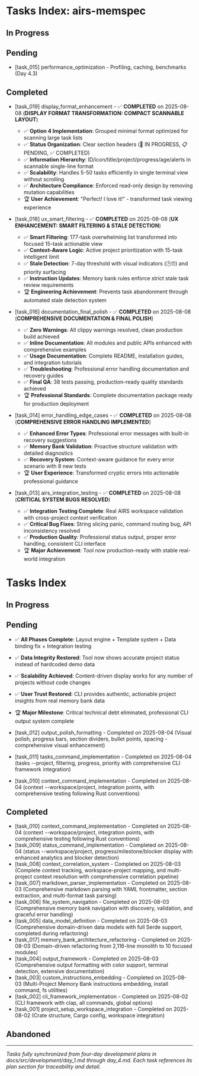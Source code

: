 # Tasks Index: airs-memspec

## In Progress

## Pending

- [task_015] performance_optimization - Profiling, caching, benchmarks (Day 4.3)

## Completed

- [task_019] display_format_enhancement - ✅ **COMPLETED** on 2025-08-08 (**DISPLAY FORMAT TRANSFORMATION: COMPACT SCANNABLE LAYOUT**)
  - ✅ **Option 4 Implementation**: Grouped minimal format optimized for scanning large task lists
  - ✅ **Status Organization**: Clear section headers (🔄 IN PROGRESS, 📋 PENDING, ✅ COMPLETED)
  - ✅ **Information Hierarchy**: ID/icon/title/project/progress/age/alerts in scannable single-line format
  - ✅ **Scalability**: Handles 5-50 tasks efficiently in single terminal view without scrolling
  - ✅ **Architecture Compliance**: Enforced read-only design by removing mutation capabilities
  - 🏆 **User Achievement**: "Perfect! I love it!" - transformed task viewing experience

- [task_018] ux_smart_filtering - ✅ **COMPLETED** on 2025-08-08 (**UX ENHANCEMENT: SMART FILTERING & STALE DETECTION**)
  - ✅ **Smart Filtering**: 177-task overwhelming list transformed into focused 15-task actionable view
  - ✅ **Context-Aware Logic**: Active project prioritization with 15-task intelligent limit
  - ✅ **Stale Detection**: 7-day threshold with visual indicators (🕒⏰) and priority surfacing
  - ✅ **Instruction Updates**: Memory bank rules enforce strict stale task review requirements
  - 🏆 **Engineering Achievement**: Prevents task abandonment through automated stale detection system

- [task_016] documentation_final_polish - ✅ **COMPLETED** on 2025-08-08 (**COMPREHENSIVE DOCUMENTATION & FINAL POLISH**)
  - ✅ **Zero Warnings**: All clippy warnings resolved, clean production build achieved
  - ✅ **Inline Documentation**: All modules and public APIs enhanced with comprehensive examples
  - ✅ **Usage Documentation**: Complete README, installation guides, and integration tutorials
  - ✅ **Troubleshooting**: Professional error handling documentation and recovery guides
  - ✅ **Final QA**: 38 tests passing, production-ready quality standards achieved
  - 🏆 **Professional Standards**: Complete documentation package ready for production deployment

- [task_014] error_handling_edge_cases - ✅ **COMPLETED** on 2025-08-08 (**COMPREHENSIVE ERROR HANDLING IMPLEMENTED**)
  - ✅ **Enhanced Error Types**: Professional error messages with built-in recovery suggestions
  - ✅ **Memory Bank Validation**: Proactive structure validation with detailed diagnostics  
  - ✅ **Recovery System**: Context-aware guidance for every error scenario with 8 new tests
  - 🏆 **User Experience**: Transformed cryptic errors into actionable professional guidance

- [task_013] airs_integration_testing - ✅ **COMPLETED** on 2025-08-08 (**CRITICAL SYSTEM BUGS RESOLVED**)
  - ✅ **Integration Testing Complete**: Real AIRS workspace validation with cross-project context verification
  - ✅ **Critical Bug Fixes**: String slicing panic, command routing bug, API inconsistency resolved
  - ✅ **Production Quality**: Professional status output, proper error handling, consistent CLI interface
  - 🏆 **Major Achievement**: Tool now production-ready with stable real-world integration

# Tasks Index

## In Progress

## Pending
  - ✅ **All Phases Complete**: Layout engine + Template system + Data binding fix + Integration testing
  - ✅ **Data Integrity Restored**: Tool now shows accurate project status instead of hardcoded demo data
  - ✅ **Scalability Achieved**: Content-driven display works for any number of projects without code changes
  - ✅ **User Trust Restored**: CLI provides authentic, actionable project insights from real memory bank data
  - 🏆 **Major Milestone**: Critical technical debt eliminated, professional CLI output system complete

- [task_012] output_polish_formatting - Completed on 2025-08-04 (Visual polish, progress bars, section dividers, bullet points, spacing - comprehensive visual enhancement)
- [task_011] tasks_command_implementation - Completed on 2025-08-04 (tasks --project, filtering, progress, priority with comprehensive CLI framework integration)
- [task_010] context_command_implementation - Completed on 2025-08-04 (context --workspace/project, integration points, with comprehensive testing following Rust conventions)

## Completed

- [task_010] context_command_implementation - Completed on 2025-08-04 (context --workspace/project, integration points, with comprehensive testing following Rust conventions)
- [task_009] status_command_implementation - Completed on 2025-08-04 (status --workspace/project, progress/milestone/blocker display with enhanced analytics and blocker detection)
- [task_008] context_correlation_system - Completed on 2025-08-03 (Complete context tracking, workspace-project mapping, and multi-project context resolution with comprehensive correlation pipeline)
- [task_007] markdown_parser_implementation - Completed on 2025-08-03 (Comprehensive markdown parsing with YAML frontmatter, section extraction, and multi-format task parsing)
- [task_006] file_system_navigation - Completed on 2025-08-03 (Comprehensive memory bank navigation with discovery, validation, and graceful error handling)
- [task_005] data_model_definition - Completed on 2025-08-03 (Comprehensive domain-driven data models with full Serde support, completed during refactoring)
- [task_017] memory_bank_architecture_refactoring - Completed on 2025-08-03 (Domain-driven refactoring from 2,116-line monolith to 10 focused modules)
- [task_004] output_framework - Completed on 2025-08-03 (Comprehensive output formatting with color support, terminal detection, extensive documentation)
- [task_003] custom_instructions_embedding - Completed on 2025-08-03 (Multi-Project Memory Bank instructions embedding, install command, fs utilities)
- [task_002] cli_framework_implementation - Completed on 2025-08-02 (CLI framework with clap, all commands, global options)
- [task_001] project_setup_workspace_integration - Completed on 2025-08-02 (Crate structure, Cargo config, workspace integration)


## Abandoned


---

*Tasks fully synchronized from four-day development plans in docs/src/development/day_1.md through day_4.md. Each task references its plan section for traceability and detail.*

